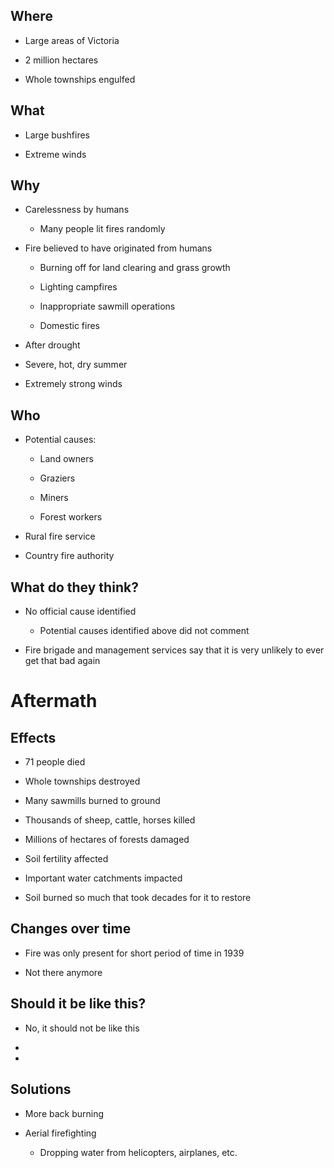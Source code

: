 
Where
-----

- Large areas of Victoria

- 2 million hectares

- Whole townships engulfed

What
----

- Large bushfires

- Extreme winds

Why
---

- Carelessness by humans

    - Many people lit fires randomly

- Fire believed to have originated from humans

    - Burning off for land clearing and grass growth
    
    - Lighting campfires
    
    - Inappropriate sawmill operations
   
    - Domestic fires

- After drought

- Severe, hot, dry summer

- Extremely strong winds

Who
---

- Potential causes:

    - Land owners

    - Graziers

    - Miners

    - Forest workers

- Rural fire service

- Country fire authority

What do they think?
-------------------

- No official cause identified

    - Potential causes identified above did not comment

- Fire brigade and management services say that it is very unlikely to ever get 
  that bad again

Aftermath
=========

Effects
-------

- 71 people died

- Whole townships destroyed

- Many sawmills burned to ground

- Thousands of sheep, cattle, horses killed

- Millions of hectares of forests damaged

- Soil fertility affected

- Important water catchments impacted

- Soil burned so much that took decades for it to restore

Changes over time
-----------------

- Fire was only present for short period of time in 1939

- Not there anymore

Should it be like this?
-----------------------

- No, it should not be like this

- 

- 

Solutions
---------

- More back burning

- Aerial firefighting

    - Dropping water from helicopters, airplanes, etc.

